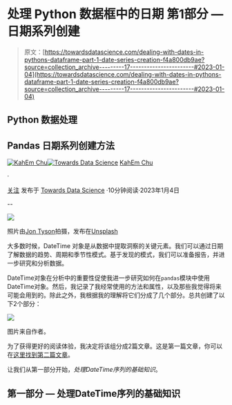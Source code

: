 # 处理 Python 数据框中的日期 第1部分 — 日期系列创建

> 原文：[https://towardsdatascience.com/dealing-with-dates-in-pythons-dataframe-part-1-date-series-creation-f4a800db9ae?source=collection_archive---------17-----------------------#2023-01-04](https://towardsdatascience.com/dealing-with-dates-in-pythons-dataframe-part-1-date-series-creation-f4a800db9ae?source=collection_archive---------17-----------------------#2023-01-04)

## Python 数据处理

## Pandas 日期系列创建方法

[](https://kahemchu.medium.com/?source=post_page-----f4a800db9ae--------------------------------)[![KahEm Chu](../Images/2f89d02e85f61f08f048773990f4d53f.png)](https://kahemchu.medium.com/?source=post_page-----f4a800db9ae--------------------------------)[](https://towardsdatascience.com/?source=post_page-----f4a800db9ae--------------------------------)[![Towards Data Science](../Images/a6ff2676ffcc0c7aad8aaf1d79379785.png)](https://towardsdatascience.com/?source=post_page-----f4a800db9ae--------------------------------) [KahEm Chu](https://kahemchu.medium.com/?source=post_page-----f4a800db9ae--------------------------------)

·

[关注](https://medium.com/m/signin?actionUrl=https%3A%2F%2Fmedium.com%2F_%2Fsubscribe%2Fuser%2F7cc8007b91ef&operation=register&redirect=https%3A%2F%2Ftowardsdatascience.com%2Fdealing-with-dates-in-pythons-dataframe-part-1-date-series-creation-f4a800db9ae&user=KahEm+Chu&userId=7cc8007b91ef&source=post_page-7cc8007b91ef----f4a800db9ae---------------------post_header-----------) 发布于 [Towards Data Science](https://towardsdatascience.com/?source=post_page-----f4a800db9ae--------------------------------) ·10分钟阅读·2023年1月4日[](https://medium.com/m/signin?actionUrl=https%3A%2F%2Fmedium.com%2F_%2Fvote%2Ftowards-data-science%2Ff4a800db9ae&operation=register&redirect=https%3A%2F%2Ftowardsdatascience.com%2Fdealing-with-dates-in-pythons-dataframe-part-1-date-series-creation-f4a800db9ae&user=KahEm+Chu&userId=7cc8007b91ef&source=-----f4a800db9ae---------------------clap_footer-----------)

--

[](https://medium.com/m/signin?actionUrl=https%3A%2F%2Fmedium.com%2F_%2Fbookmark%2Fp%2Ff4a800db9ae&operation=register&redirect=https%3A%2F%2Ftowardsdatascience.com%2Fdealing-with-dates-in-pythons-dataframe-part-1-date-series-creation-f4a800db9ae&source=-----f4a800db9ae---------------------bookmark_footer-----------)![](../Images/d3349995772e17d6c1e9e1b34526cc5b.png)

照片由[Jon Tyson](https://unsplash.com/@jontyson?utm_source=unsplash&utm_medium=referral&utm_content=creditCopyText)拍摄，发布在[Unsplash](https://unsplash.com/s/photos/time?utm_source=unsplash&utm_medium=referral&utm_content=creditCopyText)

大多数时候，DateTime 对象是从数据中提取洞察的关键元素。我们可以通过日期了解数据的趋势、周期和季节性模式。基于发现的模式，我们可以准备报告，并进一步研究和分析数据。

DateTime对象在分析中的重要性促使我进一步研究如何在`pandas`模块中使用DateTime对象。然后，我记录了我经常使用的方法和属性，以及那些我觉得将来可能会用到的。除此之外，我根据我的理解将它们分成了几个部分。总共创建了以下2个部分：

![](../Images/31bdd968f0779f2b31bcfdec88c1c29a.png)

图片来自作者。

为了获得更好的阅读体验，我决定将该组分成2篇文章。这是第一篇文章，你可以在[这里找到第二篇文章](/dealing-with-dates-in-pythons-dataframe-part-2-the-basics-9ad5edacd2f8)。

让我们从第一部分开始，*处理DateTime序列的基础知识*。

## 第一部分 — 处理DateTime序列的基础知识
